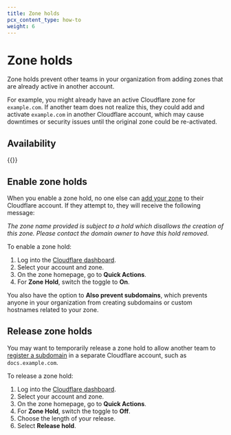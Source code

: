 ```yaml
---
title: Zone holds
pcx_content_type: how-to
weight: 6
---
```


# Zone holds

Zone holds prevent other teams in your organization from adding zones that are already active in another account.

For example, you might already have an active Cloudflare zone for `example.com`. If another team does not realize this, they could add and activate `example.com` in another Cloudflare account, which may cause downtimes or security issues until the original zone could be re-activated.

## Availability

{{<feature-table id="account.zone_holds">}}

## Enable zone holds

When you enable a zone hold, no one else can [add your zone](/fundamentals/get-started/setup/add-site/) to their Cloudflare account. If they attempt to, they will receive the following message:

_The zone name provided is subject to a hold which disallows the creation of this zone. Please contact the domain owner to have this hold removed._

To enable a zone hold:

1. Log into the [Cloudflare dashboard](https://dash.cloudflare.com).
2. Select your account and zone.
3. On the zone homepage, go to **Quick Actions**.
4. For **Zone Hold**, switch the toggle to **On**.

You also have the option to **Also prevent subdomains**, which prevents anyone in your organization from creating subdomains or custom hostnames related to your zone.

## Release zone holds

You may want to temporarily release a zone hold to allow another team to [register a subdomain](/dns/zone-setups/subdomain-setup/) in a separate Cloudflare account, such as `docs.example.com`.

To release a zone hold:

1. Log into the [Cloudflare dashboard](https://dash.cloudflare.com).
2. Select your account and zone.
3. On the zone homepage, go to **Quick Actions**.
4. For **Zone Hold**, switch the toggle to **Off**.
5. Choose the length of your release.
6. Select **Release hold**.